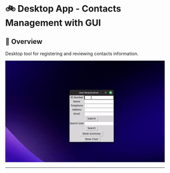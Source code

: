 #  :bike: Desktop App - Contacts Management with GUI

## :scroll: Overview 
Desktop tool for registering and reviewing contacts information.

![screenshot](pics/screengif.gif)

***